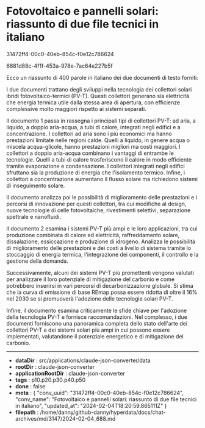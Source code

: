 # Fotovoltaico e pannelli solari: riassunto di due file tecnici in italiano

31472ff4-00c0-40eb-854c-f0e12c786624

6881d88c-4f1f-453a-978e-7ac64e227b5f

 Ecco un riassunto di 400 parole in italiano dei due documenti di testo forniti:

I due documenti trattano degli sviluppi nella tecnologia dei collettori solari ibridi fotovoltaico-termici (PV-T). Questi collettori generano sia elettricità che energia termica utile dalla stessa area di apertura, con efficienze complessive molto maggiori rispetto ai sistemi separati. 

Il documento 1 passa in rassegna i principali tipi di collettori PV-T: ad aria, a liquido, a doppio aria-acqua, a tubi di calore, integrati negli edifici e a concentrazione. I collettori ad aria sono i più economici ma hanno prestazioni limitate nelle regioni calde. Quelli a liquido, in genere acqua o miscela acqua-glicole, hanno prestazioni migliori ma costi maggiori. I collettori a doppio aria-acqua combinano i vantaggi di entrambe le tecnologie. Quelli a tubi di calore trasferiscono il calore in modo efficiente tramite evaporazione e condensazione. I collettori integrati negli edifici sfruttano sia la produzione di energia che l'isolamento termico. Infine, i collettori a concentrazione aumentano il flusso solare ma richiedono sistemi di inseguimento solare.

Il documento analizza poi le possibilità di miglioramento delle prestazioni e i percorsi di innovazione per questi collettori, tra cui modifiche al design, nuove tecnologie di celle fotovoltaiche, rivestimenti selettivi, separazione spettrale e nanofluidi. 

Il documento 2 esamina i sistemi PV-T più ampi e le loro applicazioni, tra cui produzione combinata di calore ed elettricità, raffreddamento solare, dissalazione, essiccazione e produzione di idrogeno. Analizza le possibilità di miglioramento delle prestazioni e dei costi a livello di sistema tramite lo stoccaggio di energia termica, l'integrazione dei componenti, il controllo e la gestione della domanda. 

Successivamente, alcuni dei sistemi PV-T più promettenti vengono valutati per analizzare il loro potenziale di mitigazione del carbonio e come potrebbero inserirsi in vari percorsi di decarbonizzazione globale. Si stima che la curva di emissione di base REmap possa essere ridotta di oltre il 16% nel 2030 se si promuoverà l'adozione delle tecnologie solari PV-T.

Infine, il documento esamina criticamente le sfide chiave per l'adozione della tecnologia PV-T e fornisce raccomandazioni. Nel complesso, i due documenti forniscono una panoramica completa dello stato dell'arte dei collettori PV-T e dei sistemi solari più ampi in cui possono essere implementati, valutandone il potenziale energetico e di mitigazione del carbonio.

---

* **dataDir** : src/applications/claude-json-converter/data
* **rootDir** : claude-json-converter
* **applicationRootDir** : claude-json-converter
* **tags** : p10.p20.p30.p40.p50
* **done** : false
* **meta** : {
  "conv_uuid": "31472ff4-00c0-40eb-854c-f0e12c786624",
  "conv_name": "Fotovoltaico e pannelli solari: riassunto di due file tecnici in italiano",
  "updated_at": "2024-02-04T18:20:59.865111Z"
}
* **filepath** : /home/danny/github-danny/hyperdata/docs/chat-archives/md/3147/2024-02-04_688.md